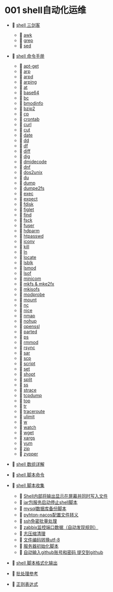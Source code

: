 # 001 shell自动化运维

* 📑 [shell 三剑客](siyuan://blocks/20231110105237-n1q0g7i)

  * 📄 [awk](siyuan://blocks/20231110164242-bllf0ol)
  * 📄 [grep](siyuan://blocks/20231110162840-fwvtqmu)
  * 📄 [sed](siyuan://blocks/20231110164251-540q6se)
* 📑 [shell 命令手册](siyuan://blocks/20231110105237-errev41)

  * 📄 [apt-get](siyuan://blocks/20231110105237-uxkolm9)
  * 📄 [arp](siyuan://blocks/20231110105237-apgbdoz)
  * 📄 [arpd](siyuan://blocks/20231110105237-nim5tdl)
  * 📄 [arping](siyuan://blocks/20231110105237-uu8u1pl)
  * 📄 [at](siyuan://blocks/20231110105237-umqoc4f)
  * 📄 [base64](siyuan://blocks/20231110105237-7ng3g33)
  * 📄 [bc](siyuan://blocks/20231110105237-zwk6t5r)
  * 📄 [bmodinfo](siyuan://blocks/20231110105237-66gsn8o)
  * 📄 [bzip2](siyuan://blocks/20231110105237-28ii7l3)
  * 📄 [cp](siyuan://blocks/20231110105237-fv7wfnt)
  * 📄 [crontab](siyuan://blocks/20231110105237-j6s89rn)
  * 📄 [curl](siyuan://blocks/20231110105237-iutu4j7)
  * 📄 [cut](siyuan://blocks/20231110105237-1v3brfj)
  * 📄 [date](siyuan://blocks/20231110105237-rxi9yl4)
  * 📄 [dd](siyuan://blocks/20231110105237-nz8e8wt)
  * 📄 [df](siyuan://blocks/20231110105237-l6ngg1a)
  * 📄 [diff](siyuan://blocks/20231110105237-rz86zem)
  * 📄 [dig](siyuan://blocks/20231110105237-bi4v1gd)
  * 📄 [dmidecode](siyuan://blocks/20231110105237-05adh5q)
  * 📄 [dnf](siyuan://blocks/20231110105237-1hl26hy)
  * 📄 [dos2unix](siyuan://blocks/20231110105237-cxszlc5)
  * 📄 [du](siyuan://blocks/20231110105237-qmoqtff)
  * 📄 [dump](siyuan://blocks/20231110105237-onn32fn)
  * 📄 [dumpe2fs](siyuan://blocks/20231110105237-wq290rp)
  * 📄 [exec](siyuan://blocks/20231110105237-aapmdhq)
  * 📄 [expect](siyuan://blocks/20231110105237-1qr1m6r)
  * 📄 [fdisk](siyuan://blocks/20231110105237-qvd3pvd)
  * 📄 [figlet](siyuan://blocks/20231110105237-xqbf95z)
  * 📄 [find](siyuan://blocks/20231110105237-hk58jbr)
  * 📄 [fsck](siyuan://blocks/20231110105237-uti3vbu)
  * 📄 [fuser](siyuan://blocks/20231110105237-c4ufcct)
  * 📄 [hdparm](siyuan://blocks/20231115130306-86r820v)
  * 📄 [htpasswd](siyuan://blocks/20231110105237-4dcxe21)
  * 📄 [iconv](siyuan://blocks/20231110105237-ias8xaa)
  * 📄 [kill](siyuan://blocks/20231110155733-t0f9u69)
  * 📄 [ln](siyuan://blocks/20231110105237-x8oqa4p)
  * 📄 [locate](siyuan://blocks/20231110105237-4x71yys)
  * 📄 [lsblk](siyuan://blocks/20231110105237-yaojoxc)
  * 📄 [lsmod](siyuan://blocks/20231110105237-lt7vzhc)
  * 📄 [lsof](siyuan://blocks/20231110105237-4r3sfie)
  * 📄 [minicom](siyuan://blocks/20231222133047-w0fkiok)
  * 📄 [mkfs &amp; mke2fx](siyuan://blocks/20231110105237-ajfjv4b)
  * 📄 [mkisofs](siyuan://blocks/20231121220044-gmhlmvl)
  * 📄 [modprobe](siyuan://blocks/20231110105237-edx85nc)
  * 📄 [mount](siyuan://blocks/20231110105237-ou6v8gy)
  * 📄 [nc](siyuan://blocks/20231110105237-vuz28hr)
  * 📄 [nice](siyuan://blocks/20231110155433-35ugxmc)
  * 📄 [nmap](siyuan://blocks/20231211132704-dpjrmq8)
  * 📄 [nohup](siyuan://blocks/20231110105237-87bhtql)
  * 📄 [openssl](siyuan://blocks/20231110105237-gitknig)
  * 📄 [parted](siyuan://blocks/20231110105237-lr3mogb)
  * 📄 [ps](siyuan://blocks/20231110105237-xcutv9q)
  * 📄 [rmmod](siyuan://blocks/20231110105237-8320hhp)
  * 📄 [rsync](siyuan://blocks/20231110105237-xosg2rl)
  * 📄 [sar](siyuan://blocks/20231110105237-i8nelud)
  * 📄 [scp](siyuan://blocks/20231110105237-7veq4mh)
  * 📄 [script](siyuan://blocks/20231110105237-rvcx333)
  * 📄 [set](siyuan://blocks/20231110105237-5jie7mk)
  * 📄 [shopt](siyuan://blocks/20231110105237-uzo2tei)
  * 📄 [split](siyuan://blocks/20231110105237-ma8xdmz)
  * 📄 [ss](siyuan://blocks/20231110105237-eqc2xvi)
  * 📄 [strace](siyuan://blocks/20231110105237-fhpi4ld)
  * 📄 [tcpdump](siyuan://blocks/20231214163310-dut0ld3)
  * 📄 [top](siyuan://blocks/20231110105237-rvy5l2x)
  * 📄 [tr](siyuan://blocks/20231110105237-6jszkwd)
  * 📄 [traceroute](siyuan://blocks/20231110105237-ej1qj6t)
  * 📄 [ulimit](siyuan://blocks/20231110105237-an7nqoh)
  * 📄 [w](siyuan://blocks/20231110105237-hyo0a35)
  * 📄 [watch](siyuan://blocks/20231110105237-r814jkr)
  * 📄 [wget](siyuan://blocks/20231110105237-7vm3c0v)
  * 📄 [xargs](siyuan://blocks/20231110105237-xd1emfz)
  * 📄 [yum](siyuan://blocks/20231110105237-70luvz1)
  * 📄 [zip](siyuan://blocks/20231110105237-j3mv8qh)
  * 📄 [zypper](siyuan://blocks/20231110105237-p2r21wy)
* 📄 [shell 数组详解](siyuan://blocks/20231110105237-m365fdo)
* 📄 [shell 脚本命令](siyuan://blocks/20231110105237-yd94b2n)
* 📑 [shell 脚本收集](siyuan://blocks/20231110105237-eto9jg5)

  * 📄 [Shell内部将输出显示在屏幕并同时写入文件](siyuan://blocks/20231110105237-0yfqgq8)
  * 📄 [jar包服务启动停止shell脚本](siyuan://blocks/20231110105237-b0y635e)
  * 📄 [mysql数据库备份脚本](siyuan://blocks/20231110105237-bj0jy3e)
  * 📄 [pyhton-nacos配置文件转义](siyuan://blocks/20231110105237-1s3el2d)
  * 📄 [ssh免密批量处理](siyuan://blocks/20231110105237-pcmbxs6)
  * 📄 [zabbix监控端口数据（自动发现规则）](siyuan://blocks/20231110105237-v35zha7)
  * 📄 [志压缩清理](siyuan://blocks/20231110105237-19v44ru)
  * 📄 [文件编码转换utf-8](siyuan://blocks/20231110105237-z37ucwa)
  * 📄 [服务器初始化脚本](siyuan://blocks/20231110105237-r6ouwkk)
  * 📄 [自动输入github账号和密码 提交到github](siyuan://blocks/20231110105237-xswinm4)
* 📄 [shell 脚本格式化输出](siyuan://blocks/20231110105237-le33yzc)
* 📄 [批处理参考](siyuan://blocks/20231130212352-cgm1chw)
* 📄 [正则表达式](siyuan://blocks/20231110105237-eua2g71)

‍
